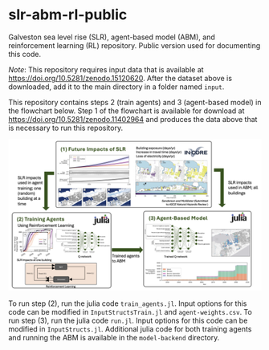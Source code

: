 # slr-abm-rl-public
 Galveston sea level rise (SLR), agent-based model (ABM), and reinforcement learning (RL) repository. Public version used for documenting this code. 

*Note*: This repository requires input data that is available at 
https://doi.org/10.5281/zenodo.15120620. After the dataset above is downloaded, add it to the main directory in a folder named `input`.

This repository contains steps 2 (train agents) and 3 (agent-based model) in the flowchart below. Step 1 of the flowchart is available for download at https://doi.org/10.5281/zenodo.11402964 and produces the data above that is necessary to run this repository. 

![alt text](https://github.com/22dylan/slr-abm-rl-public/blob/main/figures/flowchart.png?raw=true)


To run step (2), run the julia code `train_agents.jl`. Input options for this code can be modified in `InputStructsTrain.jl` and `agent-weights.csv`. To run step (3), run the julia code `run.jl`. Input options for this code can be modified in `InputStructs.jl`. Additional julia code for both training agents and running the ABM is available in the `model-backend` directory. 